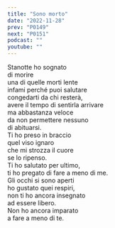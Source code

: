 ```yaml
---
title: "Sono morto"
date: "2022-11-28"
prev: "P0149"
next: "P0151"
podcast: ""
youtube: ""
---
```


Stanotte ho sognato  
di morire  
una di quelle morti lente  
infami perché puoi salutare  
congedarti da chi resterà,  
avere il tempo di sentirla arrivare  
ma abbastanza veloce  
da non permettere nessuno  
di abituarsi.  
Ti ho preso in braccio  
quel viso ignaro  
che mi strozza il cuore  
se lo ripenso.  
Ti ho salutato per ultimo,  
ti ho pregato di fare a meno di me.  
Gli occhi si sono aperti  
ho gustato quei respiri,  
non ti ho ancora insegnato  
ad essere libero.  
Non ho ancora imparato  
a fare a meno di te.

